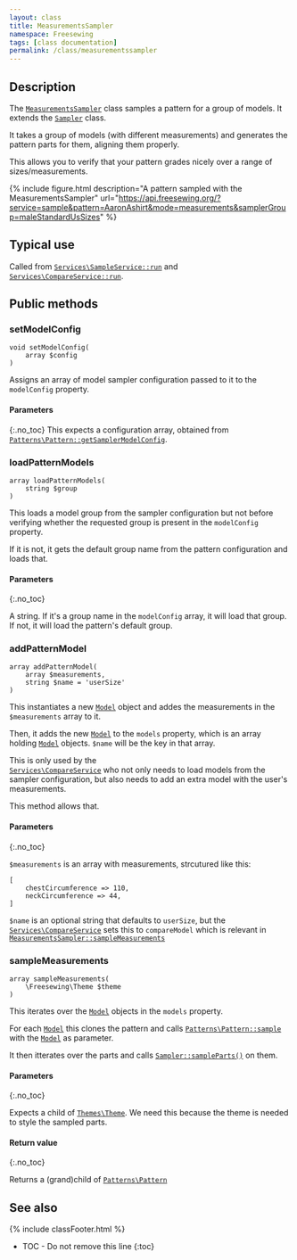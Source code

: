 ```yaml
---
layout: class
title: MeasurementsSampler
namespace: Freesewing
tags: [class documentation]
permalink: /class/measurementssampler
---
```

## Description 

The [`MeasurementsSampler`](measurementssampler) class samples a pattern 
for a group of models. It extends the [`Sampler`](sampler) class.

It takes a group of models (with different measurements) and generates
the pattern parts for them, aligning them properly.

This allows you to verify that your pattern grades nicely over a range of
sizes/measurements. 

{% include figure.html 
    description="A pattern sampled with the MeasurementsSampler"
    url="https://api.freesewing.org/?service=sample&pattern=AaronAshirt&mode=measurements&samplerGroup=maleStandardUsSizes"
%}

## Typical use

Called from [`Services\SampleService::run`](services/sampleservice#run) 
and [`Services\CompareService::run`](services/compareservice#run).

## Public methods

### setModelConfig

```php?start_inline=1
void setModelConfig( 
    array $config 
)
```

Assigns an array of model sampler configuration passed to it 
to the `modelConfig` property.

#### Parameters
{:.no_toc}
This expects a configuration array, obtained from
[`Patterns\Pattern::getSamplerModelConfig`](patterns/core/pattern#getsamplermodelconfig).

### loadPatternModels

```php?start_inline=1
array loadPatternModels(
    string $group
)
```

This loads a model group from the sampler configuration
but not before verifying whether the requested group is present in the `modelConfig` property.

If it is not, it gets the default group name from the pattern configuration and loads that.

#### Parameters
{:.no_toc}

A string. If it's a group name in the `modelConfig` array, it will load that group.
If not, it will load the pattern's default group.

### addPatternModel

```php?start_inline=1
array addPatternModel(
    array $measurements,
    string $name = 'userSize'
)
```

This instantiates a new [`Model`](model) object and addes the measurements in
the `$measurements` array to it.

Then, it adds the new [`Model`](model) to the `models` property, which is an array
holding [`Model`](model) objects. `$name` will be the key in that array.

This is only used by the  
[`Services\CompareService`](services/compareservice) who not only needs to
load models from the sampler configuration, but also needs to add an extra model
with the user's measurements.

This method allows that.

#### Parameters
{:.no_toc}

`$measurements` is an array with measurements, strcutured like this:
```php?start_inline=1
[
    chestCircumference => 110,
    neckCircumference => 44,
]
```

`$name` is an optional string that defaults to `userSize`, but the 
[`Services\CompareService`](services/compareservice) sets this to `compareModel`
which is relevant in [`MeasurementsSampler::sampleMeasurements`](measurementssampler#samplemeasurements)

### sampleMeasurements

```php?start_inline=1
array sampleMeasurements(
    \Freesewing\Theme $theme
)
```

This iterates over the [`Model`](model) objects in the `models` property.

For each [`Model`](model) this clones the pattern and calls 
[`Patterns\Pattern::sample`](patterns/core/pattern#sample) with the [`Model`](model)
as parameter.

It then itterates over the parts and calls 
[`Sampler::sampleParts()`](sampler#sampleparts) on them. 

#### Parameters
{:.no_toc}

Expects a child of [`Themes\Theme`](themes/core/theme). We need this because the theme
is needed to style the sampled parts.

#### Return value
{:.no_toc}

Returns a (grand)child of [`Patterns\Pattern`](patterns/core/pattern)

## See also
{% include classFooter.html %}
* TOC - Do not remove this line
{:toc}
